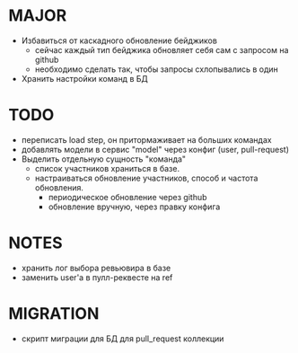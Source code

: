 # MAJOR
* Избавиться от каскадного обновление бейджиков
  - сейчас каждый тип бейджика обновляет себя сам с запросом на github
  - необходимо сделать так, чтобы запросы схлопывались в один
* Хранить настройки команд в БД

# TODO
* переписать load step, он притормаживает на больших командах
* добавлять модели в сервис "model" через конфиг (user, pull-request)
* Выделить отдельную сущность "команда"
  - список участников храниться в базе.
  - настраиваться обновление участников, способ и частота обновления.
    - периодическое обновление через github
    - обновление вручную, через правку конфига

# NOTES
* хранить лог выбора ревьювира в базе
* заменить user'a в пулл-реквесте на ref

# MIGRATION
* скрипт миграции для БД для pull_request коллекции
